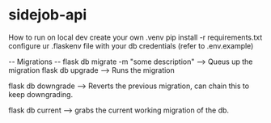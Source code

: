 # sidejob-api

How to run on local dev
create your own .venv 
pip install -r requirements.txt
configure ur .flaskenv file with your db credentials (refer to .env.example)

-- Migrations --
flask db migrate -m "some description" --> Queus up the migration
flask db upgrade --> Runs the migration 

flask db downgrade --> Reverts the previous migration, can chain this to keep downgrading.

flask db current --> grabs the current working migration of the db.